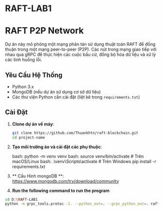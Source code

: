 # RAFT-LAB1
# RAFT P2P Network

Dự án này mô phỏng một mạng phân tán sử dụng thuật toán RAFT để đồng thuận trong một mạng peer-to-peer (P2P). Các nút trong mạng giao tiếp với nhau qua gRPC để thực hiện các cuộc bầu cử, đồng bộ hóa dữ liệu và xử lý các tình huống lỗi.

## Yêu Cầu Hệ Thống

- Python 3.x
- MongoDB (nếu dự án sử dụng cơ sở dữ liệu)
- Các thư viện Python cần cài đặt (liệt kê trong `requirements.txt`)

## Cài Đặt

1. **Clone dự án về máy**:

   ```bash
   git clone https://github.com/Thuankhtn/raft-blockchain.git
   cd project-name
2. **Tạo môi trường ảo và cài đặt các phụ thuộc**:
 
    bash: python -m venv venv
    bash: source venv/bin/activate  # Trên macOS/Linux
    bash: .\venv\Scripts\activate  # Trên Windows
    pip install -r requirements.txt
3. ** Cấu Hình mongoDB **:
    https://www.mongodb.com/try/download/community
4. **Run the following command to run the program**
```bash
cd D:\RAFT-LAB1
python -m grpc_tools.protoc -I. --python_out=. --grpc_python_out=. raft.proto # Generate the gRPC files
```